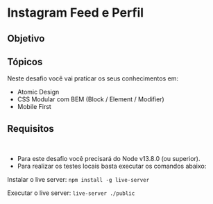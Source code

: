 # Instagram Feed e Perfil

## Objetivo


## Tópicos

Neste desafio você vai praticar os seus conhecimentos em:

- Atomic Design
- CSS Modular com BEM (Block / Element / Modifier)
- Mobile First

## Requisitos
​
* Para este desafio você precisará do Node v13.8.0 (ou superior). 
* Para realizar os testes locais basta executar os comandos abaixo:
​

Instalar o live server: `npm install -g live-server`

Executar o live server: `live-server ./public`
